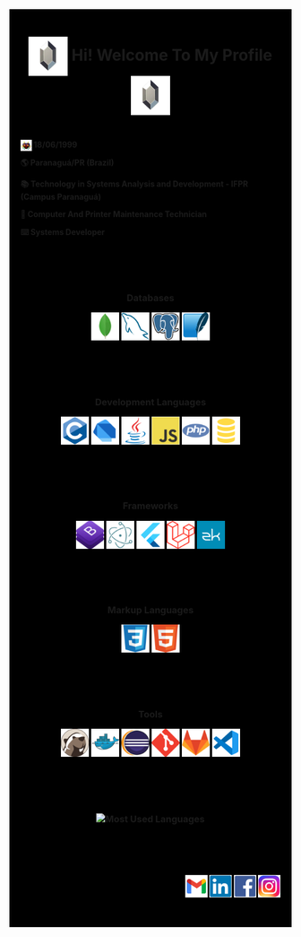 <div style="background-color:black; padding: 10px">
  <h1 align="center"> 
    <img align="center" title="Rupee" alt="Rupee" height="70" width="70" src="_images/zelda/rupee-silver-breath-of-the-wild.png">
    Hi! Welcome To My Profile
    <img align="center" title="Rupee" alt="Rupee" height="70" width="70" src="_images/zelda/rupee-silver-breath-of-the-wild.png">
  </h1>

  <h4 style="padding: 10px;">
    <p><img style="float:left; vertical-align:bottom;" title="Majora's Mask" alt="Majora's Mask" height="20" width="20" src="_images/zelda/majoras-mask.png">&nbsp;18/06/1999</p>
    <p>🌎 Paranaguá/PR (Brazil)</p>
    <p>📚 Technology in Systems Analysis and Development - IFPR (Campus Paranaguá)</p>
    <p>🔧 Computer And Printer Maintenance Technician</p>
    <p>⌨️ Systems Developer</p>
  </h4>

  <h3 align="center" style="padding: 30px;">
    <p>Databases</p>
    <img align="center" title="MongoDB" alt="MongoDB" height="50" width="50" src="_images/bancos-de-dados/mongodb.png">
    <img align="center" title="MySQL" alt="MySQL" height="50" width="50" src="_images/bancos-de-dados/mysql.png">
    <img align="center" title="PostgreSQL" alt="PostgreSQL" height="50" width="50" src="_images/bancos-de-dados/postgresql.png">
    <img align="center" title="SQLite" alt="SQLite" height="50" width="50" src="_images/bancos-de-dados/sqlite.png">
  </h3>

  <h3 align="center" style="padding: 30px;">
    <p>Development Languages</p>
    <img align="center" title="C" alt="C" height="50" width="50" src="_images/linguagens-de-programacao/c.png">
    <img align="center" title="Dart" alt="Dart" height="50" width="50" src="_images/linguagens-de-programacao/dart.png">
    <img align="center" title="Java" alt="Java" height="50" width="50" src="_images/linguagens-de-programacao/java.png">
    <img align="center" title="JavaScript" alt="JavaScript" height="50" width="50" src="_images/linguagens-de-programacao/javascript.png">
    <img align="center" title="PHP" alt="PHP" height="50" width="50" src="_images/linguagens-de-programacao/php.png">
    <img align="center" title="SQL" alt="SQL" height="50" width="50" src="_images/linguagens-de-programacao/sql.png">
  </h3>

  <h3 align="center" style="padding: 30px;">
    <p>Frameworks</p>
    <img align="center" title="Bootstrap" alt="Bootstrap" height="50" width="50" src="_images/frameworks/bootstrap.png">
    <img align="center" title="Electron" alt="Electron" height="50" width="50" src="_images/frameworks/electron.png">
    <img align="center" title="Flutter" alt="Flutter" height="50" width="50" src="_images/frameworks/flutter.png">
    <img align="center" title="Laravel" alt="Laravel" height="50" width="50" src="_images/frameworks/laravel.png">
    <img align="center" title="ZK" alt="ZK" height="50" width="50" src="_images/frameworks/zk.png">
  </h3>

  <h3 align="center" style="padding: 30px;">
    <p>Markup Languages</p>
    <img align="center" title="CSS" alt="CSS" height="50" width="50" src="_images/linguagens-de-marcacao/css.png">
    <img align="center" title="HTML" alt="HTML" height="50" width="50" src="_images/linguagens-de-marcacao/html.png">
  </h3>

  <h3 align="center" style="padding: 30px;">
    <p>Tools</p>
    <img align="center" title="DBeaver" alt="DBeaver" height="50" width="50" src="_images/ferramentas/dbeaver.png">
    <img align="center" title="Docker" alt="Docker" height="50" width="50" src="_images/ferramentas/docker.png">
    <img align="center" title="Eclipse" alt="Eclipse" height="50" width="50" src="_images/ferramentas/eclipse.png">
    <img align="center" title="Git" alt="Git" height="50" width="50" src="_images/ferramentas/git.png">
    <img align="center" title="GitLab" alt="GitLab" height="50" width="50" src="_images/ferramentas/gitlab.png">
    <img align="center" title="Visual Studio Code" alt="Visual Studio Code" height="50" width="50" src="_images/ferramentas/visual-studio-code.png">
  </h3>

  <h3 align="center" style="padding: 30px;">
    <p><img align="center" title="Most Used Languages" alt="Most Used Languages" src="https://github-readme-stats.vercel.app/api/top-langs/?username=KyuujiVinsmoke&layout=compact&langs_count=7&theme=dark"/></p>
  </h3>
  
  <h4 align="right" style="padding: 10px;">
  
  [<img align="center" title="Gmail" alt="Gmail" height="40" width="40" src="_images/contatos/gmail.png">](mailto:andreluizvelosocruz@gmail.com)
  [<img align="center" title="LinkedIn" alt="LinkedIn" height="40" width="40" src="_images/contatos/linkedin.png">](https://www.linkedin.com/in/kyuujivinsmoke)
  [<img align="center" title="Facebook" alt="Facebook" height="40" width="40" src="_images/contatos/facebook.png">](https://www.facebook.com/KyuujiVinsmoke)
  [<img align="center" title="Instagram" alt="Instagram" height="40" width="40" src="_images/contatos/instagram.png">](https://www.instagram.com/kyuujivinsmoke/?hl=pt-br)
  </h4>
</div>